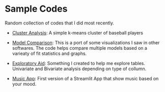 # Sample Codes

Random collection of codes that I did most recently.

- [Cluster Analysis](https://github.com/danielrferreira/daniel_f_projects/tree/main/sample_codes/Cluster%20Analysis): A simple k-means cluster of baseball players

- [Model Comparison](https://github.com/danielrferreira/daniel_f_projects/tree/main/sample_codes/Model%20Comparison): This is a port of some visualizations I saw in other softwares. The code helps compare multiple models based on a varieaty of fit statistics and graphs.
- [Exploratory Aid](https://github.com/danielrferreira/daniel_f_projects/blob/main/sample_codes/EA_AID/spotify_eda.ipynb): Something I created to help me explore tables. Univariate and Bivariate analysis depending on type of collumn.

- [Music App](https://github.com/danielrferreira/daniel_f_projects/blob/main/sample_codes/music_app): First version of a Streamlit App that show music based on your mood.